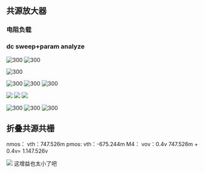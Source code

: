 ## 共源放大器
### 电阻负载
### dc sweep+param analyze
![300](https://raw.githubusercontent.com/acdefg/cdn/main/obsidian/20230414212952.png)
![300](https://raw.githubusercontent.com/acdefg/cdn/main/obsidian/20230414213051.png)

![300](https://raw.githubusercontent.com/acdefg/cdn/main/obsidian/20230414213123.png)

![300](https://raw.githubusercontent.com/acdefg/cdn/main/obsidian/20230414212903.png)
![300](https://raw.githubusercontent.com/acdefg/cdn/main/obsidian/20230414223115.png)
![300](https://raw.githubusercontent.com/acdefg/cdn/main/obsidian/20230414223258.png)

![](https://raw.githubusercontent.com/acdefg/cdn/main/obsidian/20230414223554.png)
![](https://raw.githubusercontent.com/acdefg/cdn/main/obsidian/20230414233358.png)
![](https://raw.githubusercontent.com/acdefg/cdn/main/obsidian/20230414234955.png)

![300](https://raw.githubusercontent.com/acdefg/cdn/main/obsidian/20230414235114.png)
![300](https://raw.githubusercontent.com/acdefg/cdn/main/obsidian/20230414235158.png)
![300](https://raw.githubusercontent.com/acdefg/cdn/main/obsidian/20230414235544.png)



## 折叠共源共栅
nmos：
vth：747.526m
pmos:
vth：-675.244m
 M4：
 vov：0.4v
 747.526m + 0.4v= 1.147.526v

![](https://raw.githubusercontent.com/acdefg/cdn/main/obsidian/20230421150839.png)
这增益也太小了吧

